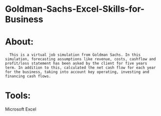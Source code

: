 # Goldman-Sachs-Excel-Skills-for-Business
# About:
      This is a virtual job simulation from Goldman Sachs. In this simulation, forecasting assumptions like revenue, costs, cashflow and profit/loss statement has been asked by the client for five years term. In addition to this, calculated the net cash flow for each year for the business, taking into account key operating, investing and financing cash flows. 

# Tools:
Microsoft Excel
